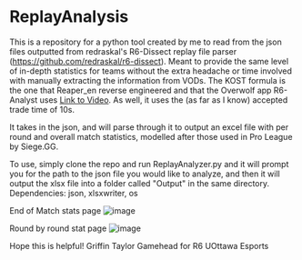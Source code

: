 # ReplayAnalysis

This is a repository for a python tool created by me to read from the json files outputted from redraskal's R6-Dissect replay file parser (https://github.com/redraskal/r6-dissect).
Meant to provide the same level of in-depth statistics for teams without the extra headache or time involved with manually extracting the information from VODs. The KOST formula is the one that Reaper_en reverse engineered and that the Overwolf app R6-Analyst uses [Link to Video](https://www.youtube.com/watch?v=faoQZK2875Q). As well, it uses the (as far as I know) accepted trade time of 10s.

It takes in the json, and will parse through it to output an excel file with per round and overall match statistics, modelled after those used in Pro League by Siege.GG. 

To use, simply clone the repo and run ReplayAnalyzer.py and it will prompt you for the path to the json file you would like to analyze, and then it will output the xlsx file into a folder called "Output" in the same directory.
Dependencies: json, xlsxwriter, os

End of Match stats page
![image](https://github.com/Zander-9909/ReplayAnalysis/assets/71144499/88589f3e-d34d-42ee-864c-929926b40741)

Round by round stat page
![image](https://github.com/Zander-9909/ReplayAnalysis/assets/71144499/22eb7aea-f534-4bcb-bb99-938b85b11c63)

Hope this is helpful!
Griffin Taylor
Gamehead for R6
UOttawa Esports
